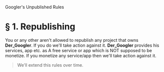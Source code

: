Googler's Unpublished Rules

# § 1. Republishing

You or any other aren't allowed to republish any project that owns **Der_Googler**. If you do we'll take action against it.
**Der_Googler** provides his services, app etc. as A free service or app which is NOT supposed to be monetize. If you monetize any service/app then we'll take action against it.

> We'll extend this rules over time.
